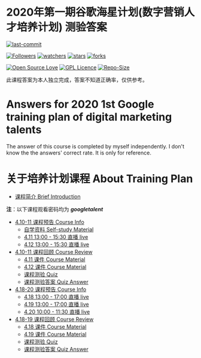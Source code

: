 # 2020年第一期谷歌海星计划(数字营销人才培养计划) 测验答案

[![last-commit](https://img.shields.io/github/last-commit/HollowMan6/Answers-for-My-LZU-UG-Courses)](../../../graphs/commit-activity)

[![Followers](https://img.shields.io/github/followers/HollowMan6?style=social)](https://github.com/HollowMan6?tab=followers)
[![watchers](https://img.shields.io/github/watchers/HollowMan6/Answers-for-My-LZU-UG-Courses?style=social)](../../../watchers)
[![stars](https://img.shields.io/github/stars/HollowMan6/Answers-for-My-LZU-UG-Courses?style=social)](../../../stargazers)
[![forks](https://img.shields.io/github/forks/HollowMan6/Answers-for-My-LZU-UG-Courses?style=social)](../../../network/members)

[![Open Source Love](https://badges.frapsoft.com/os/v1/open-source.svg?v=103)](https://hollowman6.github.io/fund.html)
[![GPL Licence](https://badges.frapsoft.com/os/gpl/gpl.svg?v=103)](https://opensource.org/licenses/GPL-3.0/)
[![Repo-Size](https://img.shields.io/github/repo-size/HollowMan6/Answers-for-My-LZU-UG-Courses.svg)](../../../archive/master.zip)

此课程答案为本人独立完成，答案不知道正确率，仅供参考。

# Answers for 2020 1st Google training plan of digital marketing talents

The answer of this course is completed by myself independently. I don't know the the answers' correct rate. It is only for reference.

# 关于培养计划课程 About Training Plan

* [课程简介 Brief Introduction](https://mp.weixin.qq.com/s/qqNvjB219zhAlhyorZwwbA)

**注**：以下课程观看密码均为 ***googletalent***

* [4.10-11 课程预告 Course Info](https://mp.weixin.qq.com/s/Seyln2LBU5mtdoYRbiPaxg)
  * [自学资料 Self-study Material](http://services.google.cn/fh/files/misc/starfish_self_study.pdf)
  * [4.11 13:00 - 15:30 直播 live](http://live.vhall.com/471892557)
  * [4.12 13:00 - 15:30 直播 live](http://live.vhall.com/626580806)
* [4.10-11 课程回顾 Course Review](https://mp.weixin.qq.com/s/kmfqvM9EQOdGc5jldFMbbA)
  * [4.11 课件 Course Material](http://services.google.cn/fh/files/misc/day_one_study.pdf)
  * [4.12 课件 Course Material](http://services.google.cn/fh/files/misc/day_two_study.pdf)
  * [课程测验 Quiz](https://ads.google.cn/intl/cn/forms/starfish_test/)
  * [课程测验答案 Quiz Answer](第一周牛刀小试测试题答案)
* [4.18-20 课程预告 Course Info](https://mp.weixin.qq.com/s/OUPpmFAYStGn4rO4UT0Fxw)
  * [4.18 13:00 - 17:00 直播 live](https://live.vhall.com/419070695)
  * [4.19 13:00 - 17:00 直播 live](https://live.vhall.com/149853167)
  * [4.20 10:00 - 11:30 直播 live](https://live.vhall.com/429284302)
* [4.18-19 课程回顾 Course Review](https://mp.weixin.qq.com/s/Qnhpa0sgmUIeSaziUPgzUg)
  * [4.18 课件 Course Material](http://services.google.cn/fh/files/misc/day_3_study.pdf)
  * [4.19 课件 Course Material](http://services.google.cn/fh/files/misc/day_4_study.pdf)
  * [课程测验 Quiz](https://ads.google.cn/intl/cn/forms/starfish_mini_test2/)
  * [课程测验答案 Quiz Answer](第二周牛刀小试测试题答案)